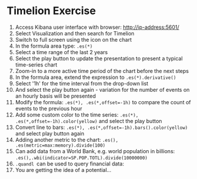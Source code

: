 # Timelion Exercise

1. Access Kibana user interface with browser: [http://ip-address:5601/](http://ip-address:5601/)
2. Select Visualization and then search for Timelion
3. Switch to full screen using the icon on the chart
4. In the formula area type: `.es(*)`
5. Select a time range of the last 2 years
6. Select the play button to update the presentation to present a typical time-series chart
7. Zoom-in to a more active time period of the chart before the next steps
8. In the formula area, extend the expression to `.es(*).derivative()`
9. Select '1h' for the time interval from the drop-down list
10. And select the play button again - variation for the number of events on an hourly basis will be presented
11. Modify the formula: `.es(*), .es(*,offset=-1h)` to compare the count of events to the previous hour 
12. Add some custom color to the time series: `.es(*), .es(*,offset=-1h).color(yellow)` and select the play button
13. Convert line to bars: `.es(*), .es(*,offset=-1h).bars().color(yellow)` and select play button again
14. Adding another metric to the chart: `.es(), .es(metric=max:memory).divide(100)`
15. Can add data from a World Bank, e.g. world population in billions:
     `.es(),.wbi(indicator=SP.POP.TOTL).divide(10000000)`
16. `.quandl `can be used to query financial data: 
17. You are getting the idea of a potential...



